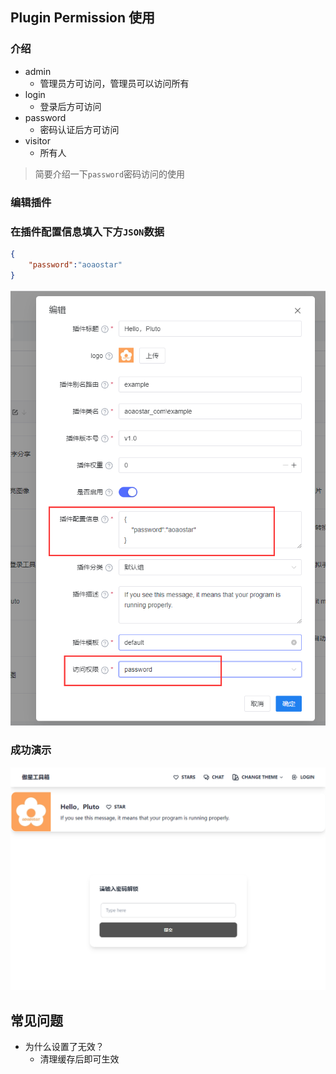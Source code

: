 ## Plugin Permission 使用
### 介绍
* admin
   - 管理员方可访问，管理员可以访问所有
* login
   - 登录后方可访问
* password
   - 密码认证后方可访问
* visitor
   - 所有人
   
> 简要介绍一下`password`密码访问的使用

### 编辑插件

### 在插件配置信息填入下方`JSON`数据
```json
{
    "password":"aoaostar"
}
```
![](images/plugin_permission_1.png)

### 成功演示
![](images/plugin_permission_2.png)

## 常见问题

* 为什么设置了无效？
    - 清理缓存后即可生效
